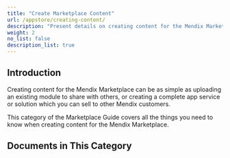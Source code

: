```yaml
---
title: "Create Marketplace Content"
url: /appstore/creating-content/
description: "Present details on creating content for the Mendix Marketplace."
weight: 2
no_list: false
description_list: true
---
```


## Introduction

Creating content for the Mendix Marketplace can be as simple as uploading an existing module to share with others, or creating a complete app service or solution which you can sell to other Mendix customers.

This category of the Marketplace Guide covers all the things you need to know when creating content for the Mendix Marketplace.

## Documents in This Category

